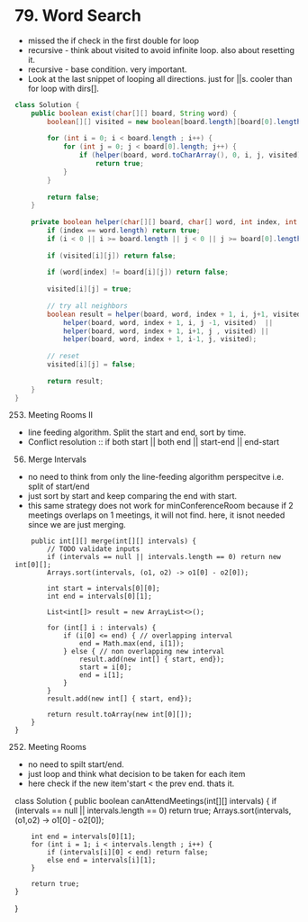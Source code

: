 # 79. Word Search
* missed the if check in the first double for loop
* recursive - think about visited to avoid infinite loop. also about resetting it.
* recursive - base condition. very important.
* Look at the last snippet of looping all directions. just for ||s. cooler than for loop with dirs[].

```java
class Solution {
    public boolean exist(char[][] board, String word) {
        boolean[][] visited = new boolean[board.length][board[0].length];
        
        for (int i = 0; i < board.length ; i++) {
            for (int j = 0; j < board[0].length; j++) {
                if (helper(board, word.toCharArray(), 0, i, j, visited))
                    return true;
            }
        }
        
        return false;
    }
    
    private boolean helper(char[][] board, char[] word, int index, int i, int j, boolean[][] visited) {
        if (index == word.length) return true;
        if (i < 0 || i >= board.length || j < 0 || j >= board[0].length) return false;
        
        if (visited[i][j]) return false;
        
        if (word[index] != board[i][j]) return false;
        
        visited[i][j] = true;
        
        // try all neighbors
        boolean result = helper(board, word, index + 1, i, j+1, visited) ||
            helper(board, word, index + 1, i, j -1, visited)  ||
            helper(board, word, index + 1, i+1, j , visited) ||
            helper(board, word, index + 1, i-1, j, visited);
        
        // reset
        visited[i][j] = false;
        
        return result;
    }
}
```

253. Meeting Rooms II
* line feeding algorithm. Split the start and end, sort by time.
* Conflict resolution :: if both start || both end || start-end || end-start

56. Merge Intervals

* no need to think from only the line-feeding algorithm perspecitve i.e. split of start/end
* just sort by start and keep comparing the end with start.
* this same strategy does not work for minConferenceRoom because if 2 meetings overlaps on 1 meetings, it will not find. here, it isnot needed since we are just merging. 


```javaclass Solution {
    public int[][] merge(int[][] intervals) {
        // TODO validate inputs
        if (intervals == null || intervals.length == 0) return new int[0][];
        Arrays.sort(intervals, (o1, o2) -> o1[0] - o2[0]);
        
        int start = intervals[0][0];
        int end = intervals[0][1];
        
        List<int[]> result = new ArrayList<>();
        
        for (int[] i : intervals) {
            if (i[0] <= end) { // overlapping interval
                end = Math.max(end, i[1]); 
            } else { // non overlapping new interval
                result.add(new int[] { start, end});
                start = i[0];
                end = i[1];
            }
        }
        result.add(new int[] { start, end});
        
        return result.toArray(new int[0][]);
    }
}
```

252. Meeting Rooms

* no need to spilt start/end.
* just loop and think what decision to be taken for each item
* here check if the new item'start < the prev end. thats it.

class Solution {
    public boolean canAttendMeetings(int[][] intervals) {
        if (intervals == null || intervals.length == 0) return true;
        Arrays.sort(intervals, (o1,o2) -> o1[0] - o2[0]);
        
        int end = intervals[0][1];
        for (int i = 1; i < intervals.length ; i++) {
            if (intervals[i][0] < end) return false;
            else end = intervals[i][1];
        }
        
        return true;
    }
}
